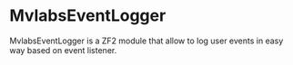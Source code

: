MvlabsEventLogger
=========

MvlabsEventLogger is a ZF2 module that allow to log user events in easy way based on event listener.
